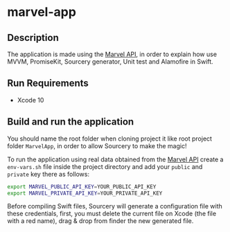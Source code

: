 # marvel-app

## Description

The application is made using the [Marvel API](https://developer.marvel.com), in order to explain how use MVVM, PromiseKit, Sourcery generator, Unit test and Alamofire in Swift.

## Run Requirements

* Xcode 10

## Build and run the application

You should name the root folder when cloning project it like root project folder `MarvelApp`, in order to allow Sourcery to make the magic!

To run the application using real data obtained from the [Marvel API](https://developer.marvel.com) create a `env-vars.sh` file inside the project directory and add your `public` and `private` key there as follows:

``` bash
export MARVEL_PUBLIC_API_KEY=YOUR_PUBLIC_API_KEY
export MARVEL_PRIVATE_API_KEY=YOUR_PRIVATE_API_KEY
```

Before compiling Swift files, Sourcery will generate a configuration file with these credentials, first, you must delete the current file on Xcode (the file with a red name), drag & drop from finder the new generated file.